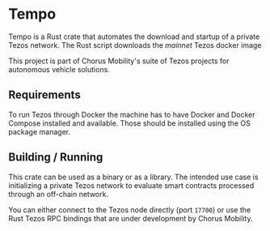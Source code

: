 # Tempo
Tempo is a Rust crate that automates the download and startup of a private Tezos network.
The Rust script downloads the *mainnet* Tezos docker image

This project is part of Chorus Mobility's suite of Tezos projects for autonomous vehicle solutions. 

## Requirements
To run Tezos through Docker the machine has to have Docker and Docker Compose installed and available.
Those should be installed using the OS package manager. 

## Building / Running
This crate can be used as a binary or as a library. The intended use case is initializing a private Tezos
network to evaluate smart contracts processed through an off-chain network.

You can either connect to the Tezos node directly (port `17700`) or use the Rust Tezos RPC bindings
that are under development by Chorus Mobility.
